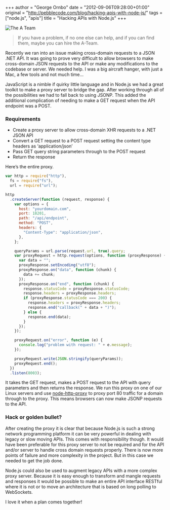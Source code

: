 +++
author = "George Ornbo"
date = "2012-09-06T09:28:00+01:00"
original = "http://pebblecode.com/blog/hacking-apis-with-node-js/"
tags = ["node.js", "apis"]
title = "Hacking APIs with Node.js"
+++

![The A Team](https://media.tumblr.com/tumblr_m9x5blJ6Jh1qz7kgs.jpg)

> If you have a problem, if no one else can help, and if you can find them,
> maybe you can hire the A-Team.

Recently we ran into an issue making cross-domain requests to a JSON .NET API.
It was going to prove very difficult to allow browsers to make cross-domain JSON
requests to the API or make any modifications to the codebase or server. We
needed help. I was a big aircraft hanger, with just a Mac, a few tools and not
much time…

JavaScript is a nimble if quirky little language and in Node.js we had a great
toolkit to make a proxy server to bridge the gap. After working through all of
the possibilities we had to fall back to using JSONP. This added the additional
complication of needing to make a GET request when the API endpoint was a POST.

### Requirements

- Create a proxy server to allow cross-domain XHR requests to a .NET JSON API
- Convert a GET request to a POST request setting the content type headers as
  ‘application/json’
- Pass GET query string parameters through to the POST request
- Return the response

Here’s the entire proxy.

```javascript
var http = require("http"),
  fs = require("fs"),
  url = require("url");

http
  .createServer(function (request, response) {
    var options = {
      host: "yourdomain.com",
      port: 18201,
      path: "/api/endpoint",
      method: "POST",
      headers: {
        "Content-Type": "application/json",
      },
    };

    queryParams = url.parse(request.url, true).query;
    var proxyRequest = http.request(options, function (proxyResponse) {
      var data = "";
      proxyResponse.setEncoding("utf8");
      proxyResponse.on("data", function (chunk) {
        data += chunk;
      });
      proxyResponse.on("end", function (chunk) {
        response.statusCode = proxyResponse.statusCode;
        response.headers = proxyResponse.headers;
        if (proxyResponse.statusCode === 200) {
          response.headers = proxyResponse.headers;
          response.end("callback(" + data + ")");
        } else {
          response.end(data);
        }
      });
    });

    proxyRequest.on("error", function (e) {
      console.log("problem with request: " + e.message);
    });

    proxyRequest.write(JSON.stringify(queryParams));
    proxyRequest.end();
  })
  .listen(8003);
```

It takes the GET request, makes a POST request to the API with query parameters
and then returns the response. We run this proxy on one of our Linux servers and
use [node-http-proxy](https://github.com/nodejitsu/node-http-proxy) to proxy
port 80 traffic for a domain through to the proxy. This means browsers can now
make JSONP requests to the API.

### Hack or golden bullet?

After creating the proxy it is clear that because Node.js is such a strong
network programming platform it can be very powerful in dealing with legacy or
slow moving APIs. This comes with responsibility though. It would have been
preferable for this proxy server to not be required and for the API and/or
server to handle cross domain requests properly. There is now more points of
failure and more complexity in the project. But in this case we needed to get
the job done.

Node.js could also be used to augment legacy APIs with a more complex proxy
server. Because it is easy enough to transform and mangle requests and responses
it would be possible to make an entire API interface RESTful where it is not or
to move an architecture that is based on long polling to WebSockets.

I love it when a plan comes together!
